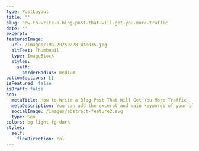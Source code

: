 ```yaml
---
type: PostLayout
title: ''
slug: how-to-write-a-blog-post-that-will-get-you-more-traffic
date: ''
excerpt: ''
featuredImage:
  url: /images/IMG-20250228-WA0035.jpg
  altText: Thumbnail
  type: ImageBlock
  styles:
    self:
      borderRadius: medium
bottomSections: []
isFeatured: false
isDraft: false
seo:
  metaTitle: How to Write a Blog Post That Will Get You More Traffic
  metaDescription: You can add the excerpt and main keywords of your blog post here.
  socialImage: /images/abstract-feature2.svg
  type: Seo
colors: bg-light-fg-dark
styles:
  self:
    flexDirection: col
---
```

